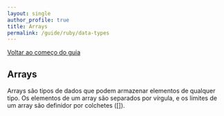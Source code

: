 ```yaml
---
layout: single
author_profile: true
title: Arrays
permalink: /guide/ruby/data-types
---
```


[Voltar ao começo do guia](/guide/ruby/)

## Arrays

Arrays são tipos de dados que podem armazenar elementos de qualquer tipo. Os elementos de um array são separados por vírgula, e os limites de um array são definidor por colchetes ([]).

